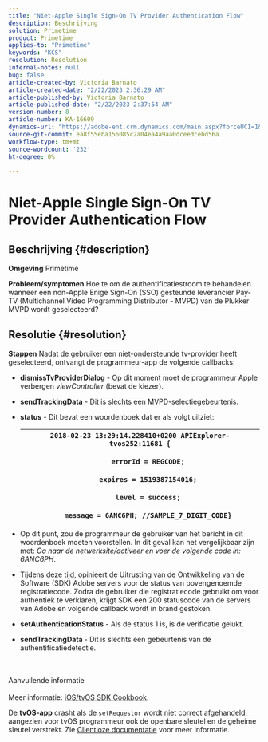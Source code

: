 ```yaml
---
title: "Niet-Apple Single Sign-On TV Provider Authentication Flow"
description: Beschrijving
solution: Primetime
product: Primetime
applies-to: "Primetime"
keywords: "KCS"
resolution: Resolution
internal-notes: null
bug: false
article-created-by: Victoria Barnato
article-created-date: "2/22/2023 2:36:29 AM"
article-published-by: Victoria Barnato
article-published-date: "2/22/2023 2:37:54 AM"
version-number: 8
article-number: KA-16609
dynamics-url: "https://adobe-ent.crm.dynamics.com/main.aspx?forceUCI=1&pagetype=entityrecord&etn=knowledgearticle&id=5fbcf0b1-59b2-ed11-83fe-6045bd006b3d"
source-git-commit: ea8f55eba156085c2a04ea4a9aa0dceedcebd56a
workflow-type: tm+mt
source-wordcount: '232'
ht-degree: 0%

---
```


# Niet-Apple Single Sign-On TV Provider Authentication Flow

## Beschrijving {#description}

<b>Omgeving</b>
Primetime


<b>Probleem/symptomen</b>
Hoe te om de authentificatiestroom te behandelen wanneer een non-Apple Enige Sign-On (SSO) gesteunde leverancier Pay-TV (Multichannel Video Programming Distributor - MVPD) van de Plukker MVPD wordt geselecteerd?


## Resolutie {#resolution}

<b>Stappen</b>
Nadat de gebruiker een niet-ondersteunde tv-provider heeft geselecteerd, ontvangt de programmeur-app de volgende callbacks:

- <b>dismissTvProviderDialog</b> - Op dit moment moet de programmeur Apple verbergen *viewController* (bevat de kiezer).
- <b>sendTrackingData</b> - Dit is slechts een MVPD-selectiegebeurtenis.
- <b>status</b> - Dit bevat een woordenboek dat er als volgt uitziet:

   | `2018-02-23 13:29:14.228410+0200 APIExplorer-tvos252:11681 {`<br><br>`    errorId = REGCODE;`<br><br>`    expires = 1519387154016;`<br><br>`    level = success;`<br><br>`    message = 6ANC6PH; //SAMPLE_7_DIGIT_CODE}` |
   | --- |


- Op dit punt, zou de programmeur de gebruiker van het bericht in dit woordenboek moeten voorstellen. In dit geval kan het vergelijkbaar zijn met: *Ga naar de netwerksite/activeer en voer de volgende code in: 6ANC6PH*.
- Tijdens deze tijd, opinieert de Uitrusting van de Ontwikkeling van de Software (SDK) Adobe servers voor de status van bovengenoemde registratiecode. Zodra de gebruiker die registratiecode gebruikt om voor authentiek te verklaren, krijgt SDK een 200 statuscode van de servers van Adobe en volgende callback wordt in brand gestoken.


- <b>setAuthenticationStatus</b> - Als de status 1 is, is de verificatie gelukt.


- <b>sendTrackingData </b>- Dit is slechts een gebeurtenis van de authentificatiedetectie.

<br><br>Aanvullende informatie<br><br>
Meer informatie: [iOS/tvOS SDK Cookbook](https://tve.helpdocsonline.com/ios-tvos-sdk-cookbook).

De <b>tvOS-app</b> crasht als de `setRequestor` wordt niet correct afgehandeld, aangezien voor tvOS programmeur ook de openbare sleutel en de geheime sleutel verstrekt. Zie [Clientloze documentatie](http://tve.helpdocsonline.com/clientless-integration-cookbook-v2$create_dev) voor meer informatie.


